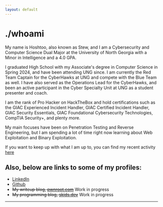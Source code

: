 ```yaml
---
layout: default
---
```


# ./whoami

My name is Hoshtoo, also known as Stew, and I am a Cybersecurity and Computer Science Dual Major at the University of North Georgia with a Minor in Intelligence and a 4.0 GPA. 

I graduated High School with my Associate's degree in Computer Science in Spring 2024, and have been attending UNG since. I am currently the Red Team Captain for the CyberHawks at UNG and compete with the Blue Team as well. I have also served as the Operations Lead for the CyberHawks, and been an active participant in the Cyber Specialty Unit at UNG as a student presenter and coach. 

I am the rank of Pro Hacker on HackTheBox and hold certifications such as the GIAC Experienced Incident Handler, GIAC Certified Incident Handler, GIAC Security Essentials, GIAC Foundational Cybersecurity Technologies, CompTIA Security+, and plenty more. 

My main focuses have been on Penetration Testing and Reverse Engineering, but I am spending a lot of time right now learning about Web Exploitation and Binary Exploitation. 

If you want to keep up with what I am up to, you can find my recent activity [here](./activity)

## Also, below are links to some of my profiles:
* [LinkedIn](https://www.linkedin.com/in/stewart-cates-80403a186)
* [Github](https://github.com/Hoshtoo)
* ~~My writeup blog, [pwnroot.com](https://pwnroot.com)~~ Work in progress
* ~~My programming blog, [skids.dev](https://skids.dev)~~ Work in progress

* * *